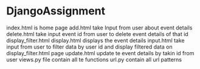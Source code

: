 # DjangoAssignment
index.html is home page
add.html take Input from user about event details
delete.html take input event id from user to delete event details of that id
display_filter.html 
display.html displays the event details
input.html take input from user to filter data by user id and display filtered data on display_filter.html page
update.html update te event details by takin id from user
views.py file contain all te functions
url.py contain all url patterns
